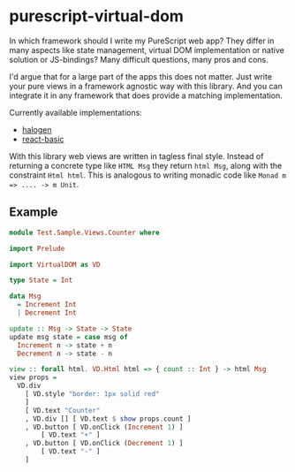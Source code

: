 # purescript-virtual-dom

In which framework should I write my PureScript web app? They differ in many
aspects like state management, virtual DOM implementation or native solution or
JS-bindings? Many difficult questions, many pros and cons.

I'd argue that for a large part of the apps this does not matter. Just write
your pure views in a framework agnostic way with this library. And you can
integrate it in any framework that does provide a matching implementation. 

Currently available implementations:
  - [halogen](https://github.com/thought2/purescript-virtual-dom-halogen)
  - [react-basic](https://github.com/thought2/purescript-virtual-dom-react-basic)

With this library web views are written in tagless final style. Instead of
returning a concrete type like `HTML Msg` they return `html Msg`, along with the
constraint `Html html`. This is analogous to writing monadic code like `Monad m
=> .... -> m Unit`.


## Example


```hs
module Test.Sample.Views.Counter where

import Prelude

import VirtualDOM as VD

type State = Int

data Msg
  = Increment Int
  | Decrement Int

update :: Msg -> State -> State
update msg state = case msg of
  Increment n -> state + n
  Decrement n -> state - n

view :: forall html. VD.Html html => { count :: Int } -> html Msg
view props =
  VD.div
    [ VD.style "border: 1px solid red"
    ]
    [ VD.text "Counter"
    , VD.div [] [ VD.text $ show props.count ]
    , VD.button [ VD.onClick (Increment 1) ]
        [ VD.text "+" ]
    , VD.button [ VD.onClick (Decrement 1) ]
        [ VD.text "-" ]
    ]
```